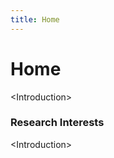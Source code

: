 ```yaml
---
title: Home
---
```


# <i class="fas fa-flask"></i>Home


\<Introduction\>

### Research Interests

\<Introduction\>
